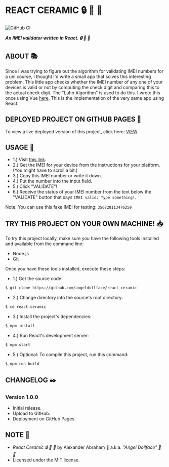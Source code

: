 # REACT CERAMIC :lock: :rocket: :nail_care:

![GitHub CI](https://github.com/angeldollface/react-ceramic/actions/workflows/react.yml/badge.svg)

***An IMEI validator written in React. :lock: :rocket: :nail_care:***

## ABOUT :books:

Since I was trying to figure out the algorithm for validating IMEI numbers for a uni course, I thought I'd write a small app that solves this interesting problem. This little app checks whether the IMEI number of any one of your devices is valid or not by computing the check digit and comparing this to the actual check digit. The "Luhn Algorithm" is used to
do this. I wrote this once using Vue [here](https://github.com/angeldollface/ceramic/). This is the implementation of the very same app using React.

## DEPLOYED PROJECT ON GITHUB PAGES :rocket:

To view a live deployed version of this project, click here: [VIEW](https://angeldollface.art/react-ceramic)

## USAGE :hammer:

- 1.) Visit [this link](https://angeldollface.art/react-ceramic).
- 2.) Get the IMEI for your device from the instructions for your platform. (You might have to scroll a bit.)
- 3.) Copy this IMEI number or write it down.
- 4.) Put the number into the input field.
- 5.) Click "VALIDATE"!
- 6.) Receive the status of your IMEI number from the text below the "VALIDATE" button that says `IMEI valid: Type something!`.

Note: You can use this fake IMEI for testing: `356728113476259`

## TRY THIS PROJECT ON YOUR OWN MACHINE! :inbox_tray:

To try this project locally, make sure you have the following tools installed and available from the command line:

- Node.js
- Git

Once you have these tools installed, execute these steps:

- 1.) Get the source code:

```bash
$ git clone https://github.com/angeldollface/react-ceramic
```

- 2.) Change directory into the source's root directory:

```bash
$ cd react-ceramic
```

- 3.) Install the project's dependencies:

```bash
$ npm install
```

- 4.) Run React's development server:

```bash
$ npm start
```

- 5.) Optional: To compile this project, run this command:

```bash
$ npm run build
```


## CHANGELOG :black_nib:

### Version 1.0.0

- Initial release.
- Upload to GitHub.
- Deployment on GitHub Pages.

## NOTE :scroll:

- *React Ceramic :lock: :rocket: :nail_care:* by Alexander Abraham :black_heart: a.k.a. *"Angel Dollface" :dolls: :ribbon:*
- Licensed under the MIT license.
